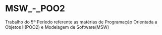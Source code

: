 # MSW_-_POO2
Trabalho do 5º Período referente  as matérias de Programação Orientada a Objetos II(POO2) e Modelagem de Software(MSW)
